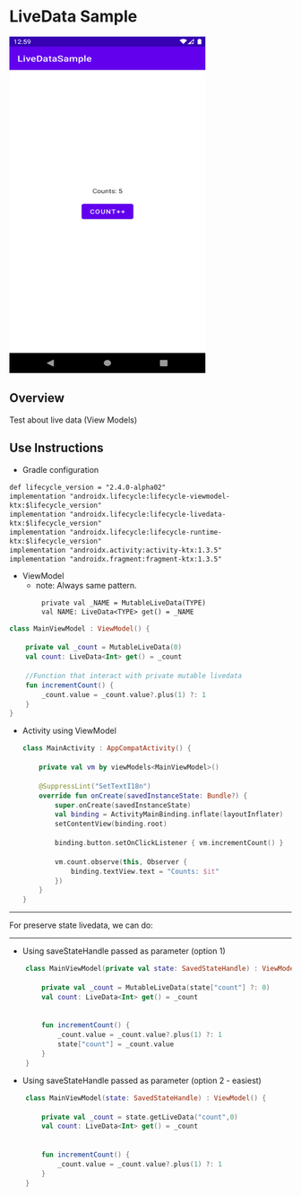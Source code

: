 # LiveData Sample
 <img src="./logo.png" width="350" height="600" />
 

 ## Overview
 Test about live data (View Models)
 
 ## Use Instructions
 
 * Gradle configuration
 ```Gradle
 def lifecycle_version = "2.4.0-alpha02"
 implementation "androidx.lifecycle:lifecycle-viewmodel-ktx:$lifecycle_version"
 implementation "androidx.lifecycle:lifecycle-livedata-ktx:$lifecycle_version"
 implementation "androidx.lifecycle:lifecycle-runtime-ktx:$lifecycle_version"
 implementation "androidx.activity:activity-ktx:1.3.5"
 implementation "androidx.fragment:fragment-ktx:1.3.5"
 ```
* ViewModel
    * note: Always same pattern.
```
        private val _NAME = MutableLiveData(TYPE)
        val NAME: LiveData<TYPE> get() = _NAME 
```
```kotlin
class MainViewModel : ViewModel() {
    
    private val _count = MutableLiveData(0)
    val count: LiveData<Int> get() = _count 

    //Function that interact with private mutable livedata
    fun incrementCount() {
        _count.value = _count.value?.plus(1) ?: 1
    }
}
```

* Activity using ViewModel
    ```kotlin
    class MainActivity : AppCompatActivity() {
    
        private val vm by viewModels<MainViewModel>()
    
        @SuppressLint("SetTextI18n")
        override fun onCreate(savedInstanceState: Bundle?) {
            super.onCreate(savedInstanceState)
            val binding = ActivityMainBinding.inflate(layoutInflater)
            setContentView(binding.root)
    
            binding.button.setOnClickListener { vm.incrementCount() }
    
            vm.count.observe(this, Observer {
                binding.textView.text = "Counts: $it"
            })
        }
    }
    ```
___
For preserve state livedata, we can do:
___
* Using saveStateHandle passed as parameter (option 1) 
```kotlin
    class MainViewModel(private val state: SavedStateHandle) : ViewModel() {
        
        private val _count = MutableLiveData(state["count"] ?: 0)
        val count: LiveData<Int> get() = _count
    
    
        fun incrementCount() {
            _count.value = _count.value?.plus(1) ?: 1
            state["count"] = _count.value
        }
    }
```
* Using saveStateHandle passed as parameter (option 2 - easiest) 
```kotlin
    class MainViewModel(state: SavedStateHandle) : ViewModel() {
        
        private val _count = state.getLiveData("count",0)
        val count: LiveData<Int> get() = _count
    
    
        fun incrementCount() {
            _count.value = _count.value?.plus(1) ?: 1
        }
    }
```


